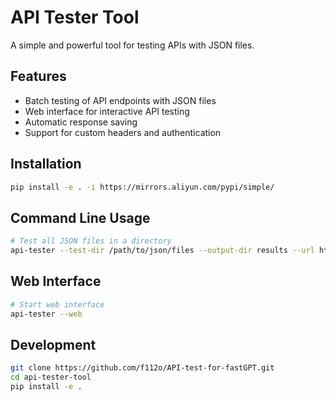 # API Tester Tool

A simple and powerful tool for testing APIs with JSON files.

## Features

- Batch testing of API endpoints with JSON files
- Web interface for interactive API testing
- Automatic response saving
- Support for custom headers and authentication

## Installation

```bash
pip install -e . -i https://mirrors.aliyun.com/pypi/simple/
```

## Command Line Usage

```bash
# Test all JSON files in a directory
api-tester --test-dir /path/to/json/files --output-dir results --url https://your-api.com/endpoint --token your-token
```

## Web Interface

```bash
# Start web interface
api-tester --web
```

## Development

```bash
git clone https://github.com/f112o/API-test-for-fastGPT.git
cd api-tester-tool
pip install -e .
```